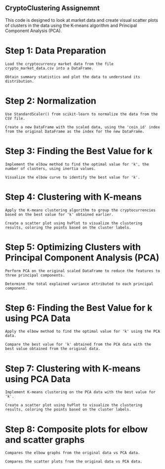 ## CryptoClustering Assignemnt

This code is designed to look at market data and create visual scatter plots of clusters in the data using the K-means algorithm and Principal Component Analysis (PCA).

# Step 1: Data Preparation
    Load the cryptocurrency market data from the file crypto_market_data.csv into a DataFrame.

    Obtain summary statistics and plot the data to understand its distribution.

# Step 2: Normalization
    Use StandardScaler() from scikit-learn to normalize the data from the CSV file.

    Create a new DataFrame with the scaled data, using the 'coin_id' index from the original DataFrame as the index for the new DataFrame.

# Step 3: Finding the Best Value for k
    Implement the elbow method to find the optimal value for 'k', the number of clusters, using inertia values.

    Visualize the elbow curve to identify the best value for 'k'.
    
# Step 4: Clustering with K-means
    Apply the K-means clustering algorithm to group the cryptocurrencies based on the best value for 'k' obtained earlier.

    Create a scatter plot using hvPlot to visualize the clustering results, coloring the points based on the cluster labels.

# Step 5: Optimizing Clusters with Principal Component Analysis (PCA)
    Perform PCA on the original scaled DataFrame to reduce the features to three principal components.

    Determine the total explained variance attributed to each principal component.


# Step 6: Finding the Best Value for k using PCA Data
    Apply the elbow method to find the optimal value for 'k' using the PCA data.

    Compare the best value for 'k' obtained from the PCA data with the best value obtained from the original data.

# Step 7: Clustering with K-means using PCA Data
    Implement K-means clustering on the PCA data with the best value for 'k'.

    Create a scatter plot using hvPlot to visualize the clustering results, coloring the points based on the cluster labels.

# Step 8: Composite plots for elbow and scatter graphs
    Compares the elbow graphs from the original data vs PCA data.

    Compares the scatter plots from the original data vs PCA data.
